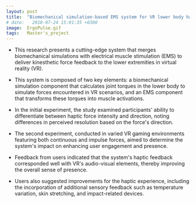 ```yaml
---
layout: post
title:  "Biomechanical simulation-based EMS system for VR lower body haptic experience"
# date:   2018-07-24 15:01:35 +0300
image:  ErgoPulse.gif
tags:   Master's_project
---
```


* This research presents a cutting-edge system that merges biomechanical simulations with electrical muscle stimulation (EMS) to deliver kinesthetic force feedback to the lower extremities in virtual reality (VR). 

* This system is composed of two key elements: a biomechanical simulation component that calculates joint torques in the lower body to simulate forces encountered in VR scenarios, and an EMS component that transforms these torques into muscle activations. 

* In the initial experiment, the study examined participants' ability to differentiate between haptic force intensity and direction, noting differences in perceived resolution based on the force's direction. 

* The second experiment, conducted in varied VR gaming environments featuring both continuous and impulse forces, aimed to determine the system's impact on enhancing user engagement and presence. 

* Feedback from users indicated that the system's haptic feedback corresponded well with VR's audio-visual elements, thereby improving the overall sense of presence. 

* Users also suggested improvements for the haptic experience, including the incorporation of additional sensory feedback such as temperature variation, skin stretching, and impact-related devices.
